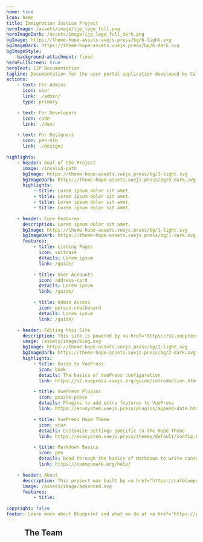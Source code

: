 ```yaml
---
home: true
icon: home
title: Immigration Justice Project
heroImage: /assets/image/ijp_logo_full.png
heroImageDark: /assets/image/ijp_logo_full_dark.png
bgImage: https://theme-hope-assets.vuejs.press/bg/6-light.svg
bgImageDark: https://theme-hope-assets.vuejs.press/bg/6-dark.svg
bgImageStyle:
    background-attachment: fixed
heroFullScreen: true
heroText: IJP Documentation
tagline: Documentation for the user portal application developed by Cal Blueprint
actions:
    - text: For Admins
      icon: user
      link: ./admin/
      type: primary

    - text: For Developers
      icon: code
      link: ./dev/

    - text: For Designers
      icon: pen-nib
      link: ./design/

highlights:
    - header: Goal of the Project
      image: /invalid-path
      bgImage: https://theme-hope-assets.vuejs.press/bg/3-light.svg
      bgImageDark: https://theme-hope-assets.vuejs.press/bg/5-dark.svg
      highlights:
          - title: Lorem ipsum dolor sit amet.
          - title: Lorem ipsum dolor sit amet.
          - title: Lorem ipsum dolor sit amet.
          - title: Lorem ipsum dolor sit amet.

    - header: Core Features
      description: Lorem ipsum dolor sit amet.
      bgImage: https://theme-hope-assets.vuejs.press/bg/1-light.svg
      bgImageDark: https://theme-hope-assets.vuejs.press/bg/1-dark.svg
      features:
          - title: Listing Pages
            icon: suitcase
            details: Lorem ipsum
            link: /guide/

          - title: User Accounts
            icon: address-card
            details: Lorem ipsum
            link: /guide/

          - title: Admin Access
            icon: person-chalkboard
            details: Lorem ipsum
            link: /guide/

    - header: Editing this Site
      description: This site is powered by <a href="https://v2.vuepress.vuejs.org/">VuePress</a> using <a href="https://theme-hope.vuejs.press/">Theme Hope</a>. The Markdown sources can be found on our <a href="https://github.com/calblueprint/immigration-justice-project/tree/docs" target="_blank">GitHub repo</a> on the docs branch.<br/><br/>Run <code>npm docs:dev</code> to run the documentation site locally. By default, it will be hosted at <code>localhost:8080</code>, or whichever link the terminal displays.<br/><br/><b>Resources:</b>
      image: /assets/image/blog.svg
      bgImage: https://theme-hope-assets.vuejs.press/bg/2-light.svg
      bgImageDark: https://theme-hope-assets.vuejs.press/bg/2-dark.svg
      highlights:
          - title: Guide to VuePress
            icon: book
            details: The basics of VuePress configuration
            link: https://v2.vuepress.vuejs.org/guide/introduction.html

          - title: VuePress Plugins
            icon: puzzle-piece
            details: Plugins to add extra features to VuePress
            link: https://ecosystem.vuejs.press/plugins/append-date.html

          - title: VuePress Hope Theme
            icon: star
            details: Customize settings specific to the Hope Theme
            link: https://ecosystem.vuejs.press/themes/default/config.html

          - title: Markdown Basics
            icon: pen
            details: Read through the basics of Markdown to write content
            link: https://commonmark.org/help/

    - header: About
      description: This project was built by <a href="https://calblueprint.org/">Cal Blueprint</a>'s team during the 2023-2024 school year.
      image: /assets/image/advanced.svg
      features:
          - title:

copyright: false
footer: Learn more about Blueprint and what we do at <a href="https://calblueprint.org" target="_blank">calblueprint.org</a><br/><br/>Theme by <a href="https://theme-hope.vuejs.press/" target="_blank">VuePress Theme Hope</a> | MIT Licensed, Copyright © 2019-present Mr.Hope
---
```


<h2 style="margin: 0 0 2rem min(5vw, 4rem)">The Team</h2>
<CardContainer>
  <Card
    image="/assets/image/alvaro_ortiz.png"
    name="Alvaro Ortiz"
    currentRole="Project Lead"
    previousRole="Developer"
  />
  <Card
    image="/assets/image/pragya_kallanagoudar.png"
    name="Pragya Kallangoudar"
    currentRole="Developer"
    previousRole="Project Lead"
  />
  <Card
    image="/assets/image/jinkang_fang.png"
    name="Jinkang Fang"
    currentRole="Developer"
  />
  <Card
    image="/assets/image/catherine_tan.png"
    name="Catherine Tan"
    currentRole="Developer"
  />
  <Card
    image="/assets/image/kevin_solorio.png"
    name="Kevin Solorio"
    currentRole="Developer"
  />
  <Card
    image="/assets/image/rahi_hazra.png"
    name="Rahi Hazra"
    currentRole="Developer"
  />
  <Card
    image="/assets/image/kyrene_tam.png"
    name="Kyrene Tam"
    currentRole="Designer"
  />
  <Card
    image="/assets/image/david_qing.png"
    name="David Qing"
    previousRole="Designer"
  />
</CardContainer>
